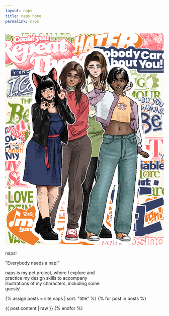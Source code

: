 ```yaml
---
layout: naps
title: naps home
permalink: naps
---
```


<!-- columns -->

<img src="/assets/splash/thegirls-promo.png" title="the girls!" style="z-index:-1, margin-left:50%, transform:translateX(-50%)">

<!-- column-break -->

<p class="naps-title">naps!</p>
<P class="random-voice binary" style="white-space:nowrap">"Everybody needs a nap!"</p>
<p class="binary" style="max-width:320px">naps is my pet project, where I explore and practice my design skills to accompany illustrations of my characters, including some guests!</p>

{% assign posts = site.naps | sort: "title" %}
{% for post in posts %}
<!-- split -->
{{ post.content | raw }}
{% endfor %}